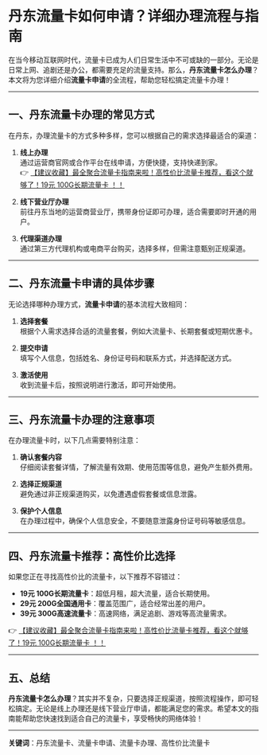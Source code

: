 # 丹东流量卡如何申请？详细办理流程与指南

在当今移动互联网时代，流量卡已成为人们日常生活中不可或缺的一部分。无论是日常上网、追剧还是办公，都需要充足的流量支持。那么，**丹东流量卡怎么办理**？本文将为您详细介绍**流量卡申请**的全流程，帮助您轻松搞定流量卡办理！

---

## 一、丹东流量卡办理的常见方式

在丹东，办理流量卡的方式多种多样，您可以根据自己的需求选择最适合的渠道：

1. **线上办理**  
   通过运营商官网或合作平台在线申请，方便快捷，支持快递到家。  
   👉 [【建议收藏】最全聚合流量卡指南来啦！高性价比流量卡推荐，看这个就够了！19元 100G长期流量卡 ！！](https://bit.ly/Liuliangka)

2. **线下营业厅办理**  
   前往丹东当地的运营商营业厅，携带身份证即可办理，适合需要即时开通的用户。

3. **代理渠道办理**  
   通过第三方代理机构或电商平台购买，选择多样，但需注意甄别正规渠道。

---

## 二、丹东流量卡申请的具体步骤

无论选择哪种办理方式，**流量卡申请**的基本流程大致相同：

1. **选择套餐**  
   根据个人需求选择合适的流量套餐，例如大流量卡、长期套餐或短期优惠卡。

2. **提交申请**  
   填写个人信息，包括姓名、身份证号码和联系方式，并选择配送方式。

3. **激活使用**  
   收到流量卡后，按照说明进行激活，即可开始使用。

---

## 三、丹东流量卡办理的注意事项

在办理流量卡时，以下几点需要特别注意：

1. **确认套餐内容**  
   仔细阅读套餐详情，了解流量有效期、使用范围等信息，避免产生额外费用。

2. **选择正规渠道**  
   避免通过非正规渠道购买，以免遭遇虚假套餐或信息泄露。

3. **保护个人信息**  
   在办理过程中，确保个人信息安全，不要随意泄露身份证号码等敏感信息。

---

## 四、丹东流量卡推荐：高性价比选择

如果您正在寻找高性价比的流量卡，以下推荐不容错过：

- **19元 100G长期流量卡**：超低月租，超大流量，适合长期使用。  
- **29元 200G全国通用卡**：覆盖范围广，适合经常出差的用户。  
- **39元 300G高速流量卡**：高速网络，满足追剧、游戏等高流量需求。

👉 [【建议收藏】最全聚合流量卡指南来啦！高性价比流量卡推荐，看这个就够了！19元 100G长期流量卡 ！！](https://bit.ly/Liuliangka)

---

## 五、总结

**丹东流量卡怎么办理**？其实并不复杂，只要选择正规渠道，按照流程操作，即可轻松搞定。无论是线上办理还是线下营业厅申请，都能满足您的需求。希望本文的指南能帮助您快速找到适合自己的流量卡，享受畅快的网络体验！

---

**关键词**：丹东流量卡、流量卡申请、流量卡办理、高性价比流量卡